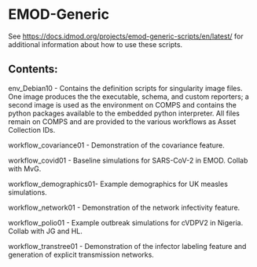 # EMOD-Generic

See https://docs.idmod.org/projects/emod-generic-scripts/en/latest/ for
additional information about how to use these scripts.


## Contents:

  env_Debian10           - Contains the definition scripts for singularity
                           image files. One image produces the the executable,
                           schema, and custom reporters; a second image is
                           used as the environment on COMPS and contains the
                           python packages available to the embedded python
                           interpreter. All files remain on COMPS and are
                           provided to the various workflows as Asset
                           Collection IDs.



  workflow_covariance01  - Demonstration of the covariance feature.

  workflow_covid01       - Baseline simulations for SARS-CoV-2 in EMOD. Collab
                           with MvG.

  workflow_demographics01- Example demographics for UK measles simulations.

  workflow_network01     - Demonstration of the network infectivity feature.

  workflow_polio01       - Example outbreak simulations for cVDPV2 in Nigeria.
                           Collab with JG and HL.

  workflow_transtree01   - Demonstration of the infector labeling feature and
                           generation of explicit transmission networks.
